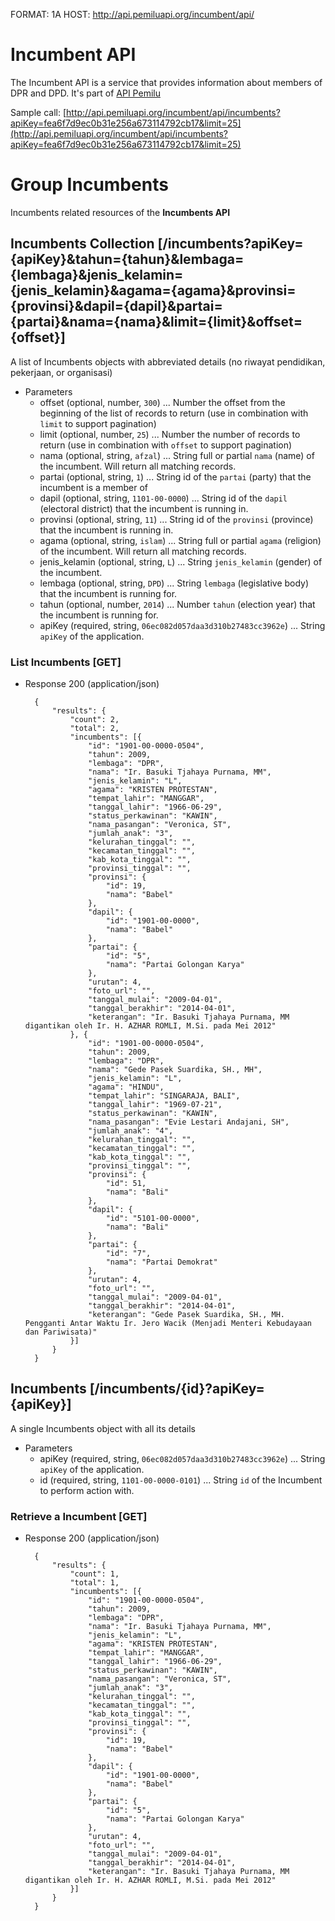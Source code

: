 FORMAT: 1A
HOST: http://api.pemiluapi.org/incumbent/api/

# Incumbent API
The Incumbent API is a service that provides information about members of DPR and DPD. It's part of [API Pemilu](http://developer.pemiluapi.org/)

Sample call: [http://api.pemiluapi.org/incumbent/api/incumbents?apiKey=fea6f7d9ec0b31e256a673114792cb17&limit=25](http://api.pemiluapi.org/incumbent/api/incumbents?apiKey=fea6f7d9ec0b31e256a673114792cb17&limit=25)

# Group Incumbents
Incumbents related resources of the **Incumbents API**

## Incumbents Collection [/incumbents?apiKey={apiKey}&tahun={tahun}&lembaga={lembaga}&jenis_kelamin={jenis_kelamin}&agama={agama}&provinsi={provinsi}&dapil={dapil}&partai={partai}&nama={nama}&limit={limit}&offset={offset}]
A list of Incumbents objects with abbreviated details (no riwayat pendidikan, pekerjaan, or organisasi)

+ Parameters
    + offset (optional, number, `300`) ... Number the offset from the beginning of the list of records to return (use in combination with `limit` to support pagination)
    + limit (optional, number, `25`) ... Number the number of records to return (use in combination with `offset` to support pagination)
    + nama (optional, string, `afzal`) ... String full or partial `nama` (name) of the incumbent. Will return all matching records.
    + partai (optional, string, `1`) ... String id of the `partai` (party) that the incumbent is a member of
    + dapil (optional, string, `1101-00-0000`) ... String id of the `dapil` (electoral district) that the incumbent is running in.
    + provinsi (optional, string, `11`) ... String id of the `provinsi` (province) that the incumbent is running in.
    + agama (optional, string, `islam`) ... String full or partial `agama` (religion) of the incumbent. Will return all matching records.
    + jenis_kelamin (optional, string, `L`) ... String `jenis_kelamin` (gender) of the incumbent.
    + lembaga (optional, string, `DPD`) ... String `lembaga` (legislative body) that the incumbent is running for.
    + tahun (optional, number, `2014`) ... Number `tahun` (election year) that the incumbent is running for.
    + apiKey (required, string, `06ec082d057daa3d310b27483cc3962e`) ... String `apiKey` of the application.

### List Incumbents [GET]
+ Response 200 (application/json)

        {
            "results": {
                "count": 2,
                "total": 2,
                "incumbents": [{
                    "id": "1901-00-0000-0504",
                    "tahun": 2009,
                    "lembaga": "DPR",
                    "nama": "Ir. Basuki Tjahaya Purnama, MM",
                    "jenis_kelamin": "L",
                    "agama": "KRISTEN PROTESTAN",
                    "tempat_lahir": "MANGGAR",
                    "tanggal_lahir": "1966-06-29",
                    "status_perkawinan": "KAWIN",
                    "nama_pasangan": "Veronica, ST",
                    "jumlah_anak": "3",
                    "kelurahan_tinggal": "",
                    "kecamatan_tinggal": "",
                    "kab_kota_tinggal": "",
                    "provinsi_tinggal": "",
                    "provinsi": {
                        "id": 19,
                        "nama": "Babel"
                    },
                    "dapil": {
                        "id": "1901-00-0000",
                        "nama": "Babel"
                    },
                    "partai": {
                        "id": "5",
                        "nama": "Partai Golongan Karya"
                    },
                    "urutan": 4,
                    "foto_url": "",
                    "tanggal_mulai": "2009-04-01",
                    "tanggal_berakhir": "2014-04-01",
                    "keterangan": "Ir. Basuki Tjahaya Purnama, MM digantikan oleh Ir. H. AZHAR ROMLI, M.Si. pada Mei 2012"
                }, {
                    "id": "1901-00-0000-0504",
                    "tahun": 2009,
                    "lembaga": "DPR",
                    "nama": "Gede Pasek Suardika, SH., MH",
                    "jenis_kelamin": "L",
                    "agama": "HINDU",
                    "tempat_lahir": "SINGARAJA, BALI",
                    "tanggal_lahir": "1969-07-21",
                    "status_perkawinan": "KAWIN",
                    "nama_pasangan": "Evie Lestari Andajani, SH",
                    "jumlah_anak": "4",
                    "kelurahan_tinggal": "",
                    "kecamatan_tinggal": "",
                    "kab_kota_tinggal": "",
                    "provinsi_tinggal": "",
                    "provinsi": {
                        "id": 51,
                        "nama": "Bali"
                    },
                    "dapil": {
                        "id": "5101-00-0000",
                        "nama": "Bali"
                    },
                    "partai": {
                        "id": "7",
                        "nama": "Partai Demokrat"
                    },
                    "urutan": 4,
                    "foto_url": "",
                    "tanggal_mulai": "2009-04-01",
                    "tanggal_berakhir": "2014-04-01",
                    "keterangan": "Gede Pasek Suardika, SH., MH. Pengganti Antar Waktu Ir. Jero Wacik (Menjadi Menteri Kebudayaan dan Pariwisata)"
                }]
            }
        }

## Incumbents [/incumbents/{id}?apiKey={apiKey}]
A single Incumbents object with all its details

+ Parameters
    + apiKey (required, string, `06ec082d057daa3d310b27483cc3962e`) ... String `apiKey` of the application.
    + id (required, string, `1101-00-0000-0101`) ... String `id` of the Incumbent to perform action with.

### Retrieve a Incumbent [GET]
+ Response 200 (application/json)

        {
            "results": {
                "count": 1,
                "total": 1,
                "incumbents": [{
                    "id": "1901-00-0000-0504",
                    "tahun": 2009,
                    "lembaga": "DPR",
                    "nama": "Ir. Basuki Tjahaya Purnama, MM",
                    "jenis_kelamin": "L",
                    "agama": "KRISTEN PROTESTAN",
                    "tempat_lahir": "MANGGAR",
                    "tanggal_lahir": "1966-06-29",
                    "status_perkawinan": "KAWIN",
                    "nama_pasangan": "Veronica, ST",
                    "jumlah_anak": "3",
                    "kelurahan_tinggal": "",
                    "kecamatan_tinggal": "",
                    "kab_kota_tinggal": "",
                    "provinsi_tinggal": "",
                    "provinsi": {
                        "id": 19,
                        "nama": "Babel"
                    },
                    "dapil": {
                        "id": "1901-00-0000",
                        "nama": "Babel"
                    },
                    "partai": {
                        "id": "5",
                        "nama": "Partai Golongan Karya"
                    },
                    "urutan": 4,
                    "foto_url": "",
                    "tanggal_mulai": "2009-04-01",
                    "tanggal_berakhir": "2014-04-01",
                    "keterangan": "Ir. Basuki Tjahaya Purnama, MM digantikan oleh Ir. H. AZHAR ROMLI, M.Si. pada Mei 2012"
                }]
            }
        }

